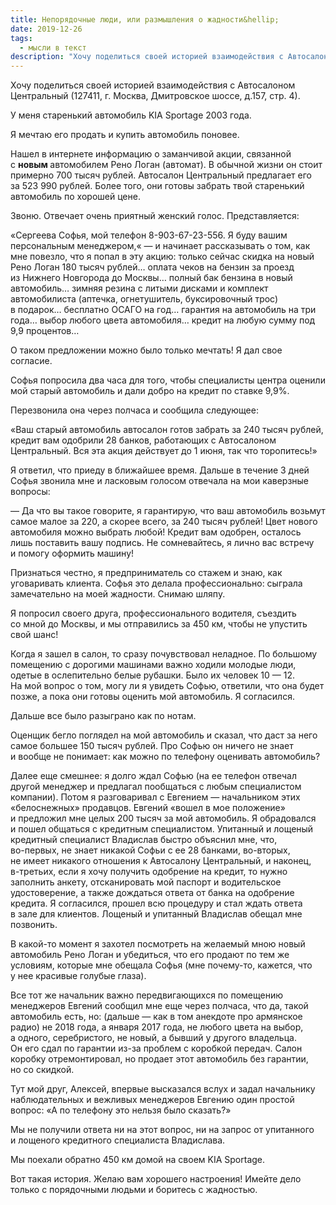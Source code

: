 ```yaml
---
title: Непорядочные люди, или размышления о жадности&hellip;
date: 2019-12-26
tags:
  - мысли в текст
description: "Хочу поделиться своей историей взаимодействия с Автосалоном Центральный"
---
```


Хочу поделиться своей историей взаимодействия с&nbsp;Автосалоном Центральный (127411, г.&nbsp;Москва, Дмитровское шоссе, д.157, стр.&nbsp;4).

У&nbsp;меня старенький автомобиль KIA Sportage 2003 года.

Я&nbsp;мечтаю его продать и&nbsp;купить автомобиль поновее.

Нашел в&nbsp;интернете информацию о&nbsp;заманчивой акции, связанной с&nbsp;<strong>новым </strong>автомобилем Рено Логан (автомат). В&nbsp;обычной жизни он&nbsp;стоит примерно 700 тысяч рублей. Автосалон Центральный предлагает его за&nbsp;523&nbsp;990&nbsp;рублей. Более того, они готовы забрать твой старенький автомобиль по&nbsp;хорошей цене.

Звоню. Отвечает очень приятный женский голос. Представляется:

&laquo;Сергеева Софья, мой телефон <nobr>8-903-67-23-55</nobr>6. Я&nbsp;буду вашим персональным менеджером,&laquo;&nbsp;&mdash; и&nbsp;начинает рассказывать о&nbsp;том, как мне повезло, что я&nbsp;попал в&nbsp;эту акцию: только сейчас скидка на&nbsp;новый Рено Логан 180 тысяч рублей&hellip; оплата чеков на&nbsp;бензин за&nbsp;проезд из&nbsp;Нижнего Новгорода до&nbsp;Москвы&hellip; полный бак бензина в&nbsp;новый автомобиль&hellip; зимняя резина с&nbsp;литыми дисками и&nbsp;комплект автомобилиста (аптечка, огнетушитель, буксировочный трос) в&nbsp;подарок&hellip; бесплатно ОСАГО на&nbsp;год&hellip; гарантия на&nbsp;автомобиль на&nbsp;три года&hellip; выбор любого цвета автомобиля&hellip; кредит на&nbsp;любую сумму под 9,9 процентов&hellip;

О&nbsp;таком предложении можно было только мечтать! Я&nbsp;дал свое согласие.

Софья попросила два часа для того, чтобы специалисты центра оценили мой старый автомобиль и&nbsp;дали добро на&nbsp;кредит по&nbsp;ставке 9,9%.

Перезвонила она через полчаса и&nbsp;сообщила следующее:

&laquo;Ваш старый автомобиль автосалон готов забрать за&nbsp;240 тысяч рублей, кредит вам одобрили 28 банков, работающих с&nbsp;Автосалоном Центральный. Вся эта акция действует до&nbsp;1 июня, так что торопитесь!&raquo;

Я&nbsp;ответил, что приеду в&nbsp;ближайшее время. Дальше в&nbsp;течение 3 дней Софья звонила мне и&nbsp;ласковым голосом отвечала на&nbsp;мои каверзные вопросы:

&mdash;&nbsp;Да&nbsp;что вы&nbsp;такое говорите, я&nbsp;гарантирую, что ваш автомобиль возьмут самое малое за&nbsp;220, а&nbsp;скорее всего, за&nbsp;240 тысяч рублей! Цвет нового автомобиля можно выбрать любой! Кредит вам одобрен, осталось лишь поставить вашу подпись. Не&nbsp;сомневайтесь, я&nbsp;лично вас встречу и&nbsp;помогу оформить машину!

Признаться честно, я&nbsp;предприниматель со&nbsp;стажем и&nbsp;знаю, как уговаривать клиента. Софья это делала профессионально: сыграла замечательно на&nbsp;моей жадности. Снимаю шляпу.

Я&nbsp;попросил своего друга, профессионального водителя, съездить со&nbsp;мной до&nbsp;Москвы, и&nbsp;мы&nbsp;отправились за&nbsp;450&nbsp;км, чтобы не&nbsp;упустить свой шанс!

Когда я&nbsp;зашел в&nbsp;салон, то&nbsp;сразу почувствовал неладное. По&nbsp;большому помещению с&nbsp;дорогими машинами важно ходили молодые люди, одетые в&nbsp;ослепительно белые рубашки. Было их&nbsp;человек 10&nbsp;&mdash; 12. На&nbsp;мой вопрос о&nbsp;том, могу&nbsp;ли я&nbsp;увидеть Софью, ответили, что она будет позже, а&nbsp;пока они готовы оценить мой автомобиль. Я&nbsp;согласился.

Дальше все было разыграно как по&nbsp;нотам.

Оценщик бегло поглядел на&nbsp;мой автомобиль и&nbsp;сказал, что даст за&nbsp;него самое большее 150 тысяч рублей. Про Софью он&nbsp;ничего не&nbsp;знает и&nbsp;вообще не&nbsp;понимает: как можно по&nbsp;телефону оценивать автомобиль?

Далее еще смешнее: я&nbsp;долго ждал Софью (на&nbsp;ее&nbsp;телефон отвечал другой менеджер и&nbsp;предлагал пообщаться с&nbsp;любым специалистом компании). Потом я&nbsp;разговаривал с&nbsp;Евгением&nbsp;&mdash; начальником этих &laquo;белоснежных&raquo; продавцов. Евгений &laquo;вошел в&nbsp;мое положение&raquo; и&nbsp;предложил мне целых 200 тысяч за&nbsp;мой автомобиль. Я&nbsp;обрадовался и&nbsp;пошел общаться с&nbsp;кредитным специалистом. Упитанный и&nbsp;лощеный кредитный специалист Владислав быстро объяснил мне, что, <nobr>во-первых</nobr>, не&nbsp;знает никакой Софьи с&nbsp;ее&nbsp;28 банками, <nobr>во-вторых</nobr>, не&nbsp;имеет никакого отношения к&nbsp;Автосалону Центральный, и&nbsp;наконец, <nobr>в-третьих</nobr>, если я&nbsp;хочу получить одобрение на&nbsp;кредит, то&nbsp;нужно заполнить анкету, отсканировать мой паспорт и&nbsp;водительское удостоверение, а&nbsp;также дождаться ответа от&nbsp;банка на&nbsp;одобрение кредита. Я&nbsp;согласился, прошел всю процедуру и&nbsp;стал ждать ответа в&nbsp;зале для клиентов. Лощеный и&nbsp;упитанный Владислав обещал мне позвонить.

В&nbsp;<nobr>какой-то</nobr> момент я&nbsp;захотел посмотреть на&nbsp;желаемый мною новый автомобиль Рено Логан и&nbsp;убедиться, что его продают по&nbsp;тем&nbsp;же условиям, которые мне обещала Софья (мне <nobr>почему-то</nobr>, кажется, что у&nbsp;нее красивые голубые глаза).

Все тот&nbsp;же начальник важно передвигающихся по&nbsp;помещению менеджеров Евгений сообщил мне еще через полчаса, что да, такой автомобиль есть, но: (дальше&nbsp;&mdash; как в&nbsp;том анекдоте про армянское радио) не&nbsp;2018 года, а&nbsp;января 2017 года, не&nbsp;любого цвета на&nbsp;выбор, а&nbsp;одного, серебристого, не&nbsp;новый, а&nbsp;бывший у&nbsp;другого владельца. Он&nbsp;его сдал по&nbsp;гарантии <nobr>из-за</nobr> проблем с&nbsp;коробкой передач. Салон коробку отремонтировал, но&nbsp;продает этот автомобиль без гарантии, но&nbsp;со&nbsp;скидкой.

Тут мой друг, Алексей, впервые высказался вслух и&nbsp;задал начальнику наблюдательных и&nbsp;вежливых менеджеров Евгению один простой вопрос: &laquo;А&nbsp;по&nbsp;телефону это нельзя было сказать?&raquo;

Мы&nbsp;не&nbsp;получили ответа ни&nbsp;на&nbsp;этот вопрос, ни&nbsp;на&nbsp;запрос от&nbsp;упитанного и&nbsp;лощеного кредитного специалиста Владислава.

Мы&nbsp;поехали обратно 450&nbsp;км домой на&nbsp;своем KIA Sportage.

Вот такая история. Желаю вам хорошего настроения! Имейте дело только с&nbsp;порядочными людьми и&nbsp;боритесь с&nbsp;жадностью.
